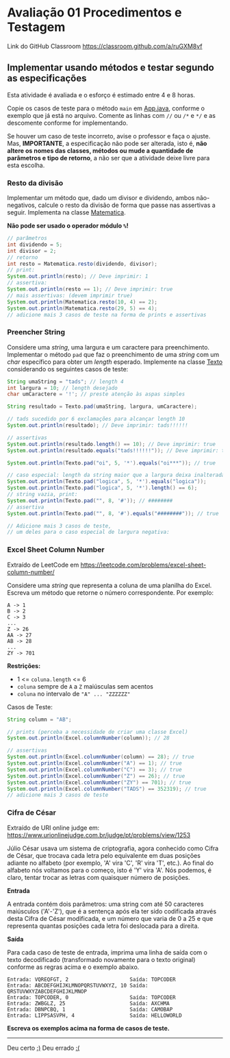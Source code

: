 # Avaliação 01 Procedimentos e Testagem

Link do GitHub Classroom <https://classroom.github.com/a/ruGXM8vf>



## Implementar usando métodos e testar segundo as especificações

Esta atividade é avaliada e o esforço é estimado entre 4 e 8 horas.

Copie os casos de teste para o método `main` em [App.java](src/App.java), conforme o exemplo que já está no arquivo. Comente as linhas com `//` ou `/*` e `*/` e as descomente conforme for implementando.

Se houver um caso de teste incorreto, avise o professor e faça o ajuste. Mas, **IMPORTANTE**, a especificação não pode ser alterada, isto é, **não altere os nomes das classes, métodos ou mude a quantidade de parâmetros e tipo de retorno**, a não ser que a atividade deixe livre para esta escolha.



### Resto da divisão

Implementar um método que, dado um divisor e dividendo, ambos não-negativos, calcule o resto da divisão de forma que passe nas assertivas a seguir. Implementa na classe [Matematica](src/Matematica.java).

**Não pode ser usado o operador módulo `%`!**

```java
// parâmetros
int dividendo = 5;
int divisor = 2;
// retorno
int resto = Matematica.resto(dividendo, divisor);
// print:
System.out.println(resto); // Deve imprimir: 1
// assertiva:
System.out.println(resto == 1); // Deve imprimir: true
// mais assertivas: (devem imprimir true)
System.out.println(Matematica.resto(10, 4) == 2);
System.out.println(Matematica.resto(29, 5) == 4);
// adicione mais 3 casos de teste na forma de prints e assertivas
```



### Preencher String

Considere uma _string_, uma largura e um caractere para preenchimento. Implementar o método `pad` que faz o preenchimento de uma 
_string_ com um _char_ específico para obter um 
_length_ esperado. Implemente na classe [Texto](src/Texto.java) considerando os seguintes casos de teste:

```java
String umaString = "tads"; // length 4
int largura = 10; // length desejado
char umCaractere = '!'; // preste atenção às aspas simples

String resultado = Texto.pad(umaString, largura, umCaractere);

// tads sucedido por 6 exclamações para alcançar length 10
System.out.println(resultado); // Deve imprimir: tads!!!!!!

// assertivas
System.out.println(resultado.length() == 10); // Deve imprimir: true
System.out.println(resultado.equals("tads!!!!!!")); // Deve imprimir: true

System.out.println(Texto.pad("oi", 5, '*').equals("oi***")); // true

// caso especial: length da string maior que a largura deixa inalterada
System.out.println(Texto.pad("logica", 5, '*').equals("logica"));
System.out.println(Texto.pad("logica", 5, '*').length() == 6);
// string vazia, print:
System.out.println(Texto.pad("", 8, '#')); // ########
// assertiva
System.out.println(Texto.pad("", 8, '#').equals("########")); // true

// Adicione mais 3 casos de teste,
// um deles para o caso especial de largura negativa:
```



### Excel Sheet Column Number

Extraído de LeetCode em <https://leetcode.com/problems/excel-sheet-column-number/>

Considere uma _string_ que representa a coluna de uma planilha do Excel. Escreva um método que retorne o número correspondente. Por exemplo:

```plain
A -> 1
B -> 2
C -> 3
...
Z -> 26
AA -> 27
AB -> 28
...
ZY -> 701
```

**Restrições:**

- 1 <= `coluna.length` <= 6
- `coluna` sempre de `A` a `Z` maiúsculas sem acentos
- `coluna` no intervalo de `"A" ... "ZZZZZZ"`

Casos de Teste:

```java
String column = "AB";

// prints (perceba a necessidade de criar uma classe Excel)
System.out.println(Excel.columnNumber(column)); // 28

// assertivas
System.out.println(Excel.columnNumber(column) == 28); // true
System.out.println(Excel.columnNumber("A") == 1); // true
System.out.println(Excel.columnNumber("C") == 3); // true
System.out.println(Excel.columnNumber("Z") == 26); // true
System.out.println(Excel.columnNumber("ZY") == 701); // true
System.out.println(Excel.columnNumber("TADS") == 352319); // true
// adicione mais 3 casos de teste
```



### Cifra de César

Extraído de URI online judge em: <https://www.urionlinejudge.com.br/judge/pt/problems/view/1253>

Júlio César usava um sistema de criptografia, agora conhecido como Cifra de César, que trocava cada letra pelo equivalente em duas posições adiante no alfabeto (por exemplo, 'A' vira 'C', 'R' vira 'T', etc.). Ao final do alfabeto nós voltamos para o começo, isto é 'Y' vira 'A'. Nós podemos, é claro, tentar trocar as letras com quaisquer número de posições.

**Entrada**

A entrada contém dois parâmetros: uma string com até 50 caracteres maiúsculos ('A'-'Z'), que é a sentença após ela ter sido codificada através desta Cifra de César modificada, e um número que varia de 0 a 25 e que representa quantas posições cada letra foi deslocada para a direita.

**Saída**

Para cada caso de teste de entrada, imprima uma linha de saída com o texto decodificado (transformado novamente para o texto original) conforme as regras acima e o exemplo abaixo.

```plain
Entrada: VQREQFGT, 2                    Saída: TOPCODER
Entrada: ABCDEFGHIJKLMNOPQRSTUVWXYZ, 10 Saída: QRSTUVWXYZABCDEFGHIJKLMNOP
Entrada: TOPCODER, 0                    Saída: TOPCODER
Entrada: ZWBGLZ, 25                     Saída: AXCHMA
Entrada: DBNPCBQ, 1                     Saída: CAMOBAP
Entrada: LIPPSASVPH, 4                  Saída: HELLOWORLD
```

**Escreva os exemplos acima na forma de casos de teste.**

* * *

Deu certo [:)](memes/yes.jpg) Deu errado [:(](memes/no.jpg)
